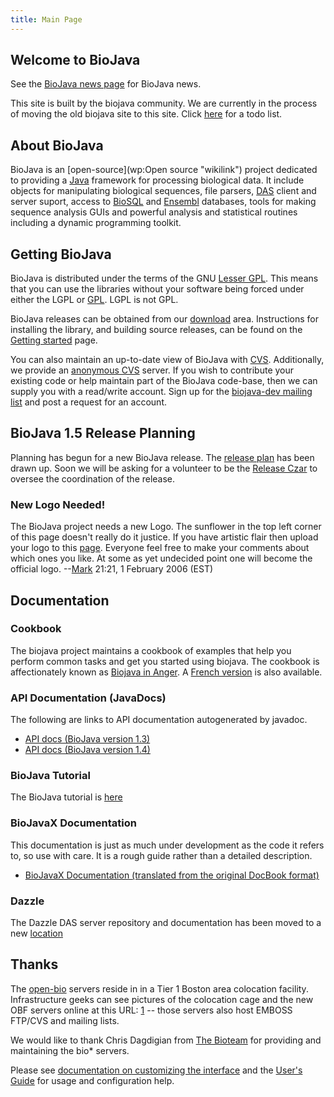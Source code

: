 ```yaml
---
title: Main Page
---
```


Welcome to BioJava
------------------

See the [BioJava news page](http://biojava.open-bio.org/news) for
BioJava news.

This site is built by the biojava community. We are currently in the
process of moving the old biojava site to this site. Click
[here](Project:ToDo "wikilink") for a todo list.

About BioJava
-------------

BioJava is an [open-source](wp:Open source "wikilink") project dedicated
to providing a [Java](http://www.java.sun.com) framework for processing
biological data. It include objects for manipulating biological
sequences, file parsers, [DAS](http://biodas.org/) client and server
suport, access to [BioSQL](http://www.biosql.org/) and
[Ensembl](http://www.ensembl.org) databases, tools for making sequence
analysis GUIs and powerful analysis and statistical routines including a
dynamic programming toolkit.

Getting BioJava
---------------

BioJava is distributed under the terms of the GNU [Lesser
GPL](http://www.gnu.org/licenses/lgpl.html). This means that you can use
the libraries without your software being forced under either the LGPL
or [GPL](http://www.gnu.org/licenses/gpl.html). LGPL is not GPL.

BioJava releases can be obtained from our
[download](Project:download "wikilink") area. Instructions for
installing the library, and building source releases, can be found on
the [Getting started](Project:GetStarted "wikilink") page.

You can also maintain an up-to-date view of BioJava with
[CVS](http://www.cvs.org/). Additionally, we provide an [anonymous
CVS](http://cvs.biojava.org/) server. If you wish to contribute your
existing code or help maintain part of the BioJava code-base, then we
can supply you with a read/write account. Sign up for the [biojava-dev
mailing list](http://www.biojava.org/mailman/listinfo/biojava-dev) and
post a request for an account.

BioJava 1.5 Release Planning
----------------------------

Planning has begun for a new BioJava release. The [release
plan](Project:1.5ReleasePlan "wikilink") has been drawn up. Soon we will
be asking for a volunteer to be the [Release Czar](Czar "wikilink") to
oversee the coordination of the release.

### New Logo Needed!

The BioJava project needs a new Logo. The sunflower in the top left
corner of this page doesn't really do it justice. If you have artistic
flair then upload your logo to this [page](Project:logo "wikilink").
Everyone feel free to make your comments about which ones you like. At
some as yet undecided point one will become the official
logo. --[Mark](User:Mark "wikilink") 21:21, 1 February 2006 (EST)

Documentation
-------------

### Cookbook

The biojava project maintains a cookbook of examples that help you
perform common tasks and get you started using biojava. The cookbook is
affectionately known as [Biojava in Anger](BioJava:Cookbook "wikilink").
A [French version](BioJava:CookbookFrench "wikilink") is also available.

### API Documentation (JavaDocs)

The following are links to API documentation autogenerated by javadoc.

-   [API docs (BioJava version
    1.3)](http://www.biojava.org/docs/api/index.html)
-   [API docs (BioJava version
    1.4)](http://www.biojava.org/docs/api14/index.html)

### BioJava Tutorial

The BioJava tutorial is [here](BioJava:Tutorial "wikilink")

### BioJavaX Documentation

This documentation is just as much under development as the code it
refers to, so use with care. It is a rough guide rather than a detailed
description.

-   [BioJavaX Documentation (translated from the original DocBook
    format)](BioJava:BioJavaXDocs "wikilink")

### Dazzle

The Dazzle DAS server repository and documentation has been moved to a
new [location](http://www.derkholm.net/thomas/dazzle/)

Thanks
------

The [open-bio](http://www.open-bio.org/) servers reside in in a Tier 1
Boston area colocation facility. Infrastructure geeks can see pictures
of the colocation cage and the new OBF servers online at this URL:
[1](http://bioteam.net/gallery/bioteamBDC) -- those servers also host
EMBOSS FTP/CVS and mailing lists.

We would like to thank Chris Dagdigian from [The
Bioteam](http://www.bioteam.net/) for providing and maintaining the
bio\* servers.

Please see [documentation on customizing the
interface](http://meta.wikipedia.org/wiki/MediaWiki_i18n) and the
[User's Guide](http://meta.wikipedia.org/wiki/MediaWiki_User%27s_Guide)
for usage and configuration help.
